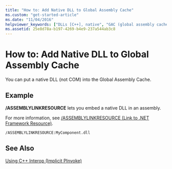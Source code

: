 ```yaml
---
title: "How to: Add Native DLL to Global Assembly Cache"
ms.custom: "get-started-article"
ms.date: "11/04/2016"
helpviewer_keywords: ["DLLs [C++], native", "GAC (global assembly cache), loading native DLLs", "native DLLs [C++]"]
ms.assetid: 25e8d78a-b197-4269-b4e9-237a544ab3c8
---
```

# How to: Add Native DLL to Global Assembly Cache

You can put a native DLL (not COM) into the Global Assembly Cache.

## Example

**/ASSEMBLYLINKRESOURCE** lets you embed a native DLL in an assembly.

For more information, see [/ASSEMBLYLINKRESOURCE (Link to .NET Framework Resource)](../build/reference/assemblylinkresource-link-to-dotnet-framework-resource.md).

```
/ASSEMBLYLINKRESOURCE:MyComponent.dll
```

## See Also

[Using C++ Interop (Implicit PInvoke)](../dotnet/using-cpp-interop-implicit-pinvoke.md)